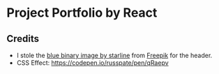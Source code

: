 # Project Portfolio by React

## Credits

- I stole the <a href="https://www.freepik.com/free-vector/blue-digital-binary-code-data-numbers-background-design_8289975.htm#query=matrix%20background&position=5&from_view=keyword">blue binary image by starline</a> from [Freepik](https://www.freepik.com/) for the header.
- CSS Effect: https://codepen.io/russpate/pen/qRaepv
